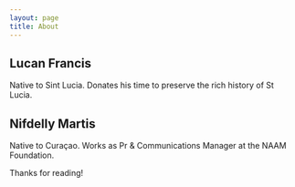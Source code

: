 ```yaml
---
layout: page
title: About
---
```


## Lucan Francis

Native to Sint Lucia. Donates his time to preserve the rich history of St Lucia.

## Nifdelly Martis

Native to Curaçao. Works as Pr & Communications Manager at the NAAM Foundation.


Thanks for reading!
